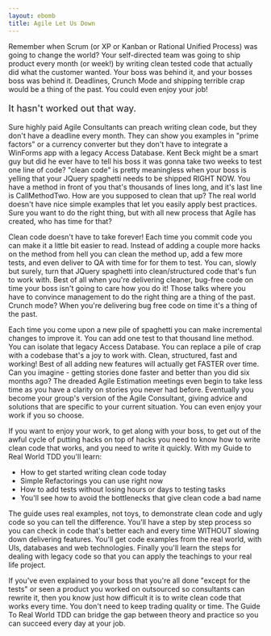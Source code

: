 ```yaml
---
layout: ebomb
title: Agile Let Us Down
---
```

<article>
  <p>
    Remember when Scrum (or XP or Kanban or Rational Unified Process) was going to change the world? Your self-directed team was going to ship product every month (or week!) by writing clean tested code that actually did what the customer wanted. Your boss was behind it, and your bosses boss was behind it. Deadlines, Crunch Mode and shipping terrible crap would be a thing of the past. You could even enjoy your job!
  </p>
  <p style="font-size:1.3em;">It hasn't worked out that way.</p>
  <p>
    Sure highly paid Agile Consultants can preach writing clean code, but they don't have a deadline every month. They can show you examples in "prime factors" or a currency converter but they don't have to integrate a WinForms app with a legacy Access Database. Kent Beck might be a smart guy but did he ever have to tell his boss it was gonna take two weeks to test one line of code? "clean code" is pretty meaningless when your boss is yelling that your JQuery spaghetti needs to be shipped RIGHT NOW. You have a method in front of you that's thousands of lines long, and it's last line is CallMethodTwo. How are you supposed to clean that up? The real world doesn't have nice simple examples that let you easily apply best practices. Sure you want to do the right thing, but with all new process that Agile has created, who has time for that?
  </p>

  <p>
    Clean code doesn't have to take forever! Each time you commit code you can make it a little bit easier to read. Instead of adding a couple more hacks on the method from hell you can clean the method up, add a few more tests, and even deliver to QA with time for for them to test. You can, slowly but surely, turn that JQuery spaghetti into clean/structured code that's fun to work with. Best of all when you're delivering cleaner, bug-free code on time your boss isn't going to care how you do it! Those talks where you have to convince management to do the right thing are a thing of the past. Crunch mode? When you're delivering bug free code on time it's a thing of the past.
  </p>

  <p>
    Each time you come upon a new pile of spaghetti you can make incremental changes to improve it. You can add one test to that thousand line method. You can isolate that legacy Access Database. You can replace a pile of crap with a codebase that's a joy to work with. Clean, structured, fast and working! Best of all adding new features will actually get FASTER over time. Can you imagine - getting stories done faster and better than you did six months ago? The dreaded Agile Estimation meetings even begin to take less time as you have a clarity on stories you never had before. Eventually you become your group's version of the Agile Consultant, giving advice and solutions that are specific to your current situation. You can even enjoy your work if you so choose.
  </p>

  <p>
    If you want to enjoy your work, to get along with your boss, to get out of the awful cycle of putting hacks on top of hacks you need to know how to write clean code that works, and you need to write it quickly. With my Guide to Real World TDD you'll learn:
  </p>

  <ul>
    <li>How to get started writing clean code today</li>
    <li>Simple Refactorings you can use right now</li>
    <li>How to add tests without losing hours or days to testing tasks</li>
    <li>You'll see how to avoid the bottlenecks that give clean code a bad name</li>
  </ul>
  <p>The guide uses real examples, not toys, to demonstrate clean code and ugly code so you can tell the difference. You'll have a step by step process so you can check in code that's better each and every time WITHOUT slowing down delivering features. You'll get code examples from the real world, with UIs, databases and web technologies. Finally you'll learn the steps for dealing with legacy code so that you can apply the teachings to your real life project.</p>
  <p>If you've even explained to your boss that you're all done "except for the tests" or seen a product you worked on outsourced so consultants can rewrite it, then you know just how difficult it is to write clean code that works every time. You don't need to keep trading quality or time. The Guide To Real World TDD can bridge the gap between theory and practice so you can succeed every day at your job.</p>
</article>
